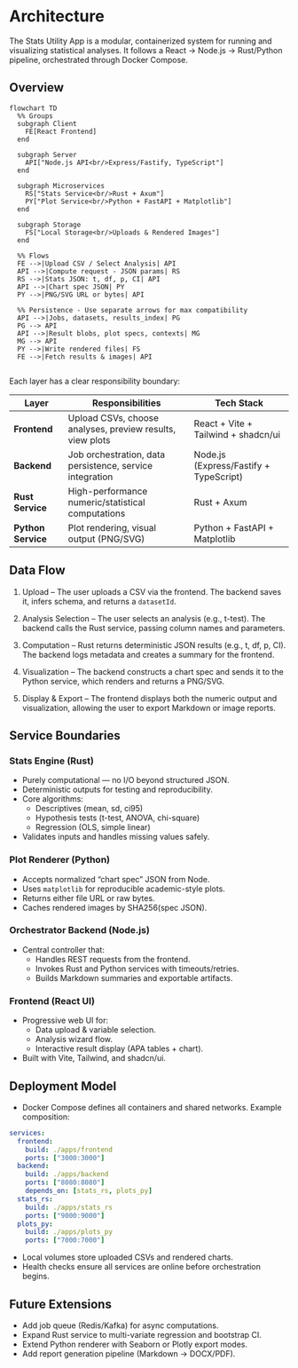 # Architecture

The Stats Utility App is a modular, containerized system for running and visualizing statistical analyses.
It follows a React → Node.js → Rust/Python pipeline, orchestrated through Docker Compose.

## Overview

```mermaid
flowchart TD
  %% Groups
  subgraph Client
    FE[React Frontend]
  end

  subgraph Server
    API["Node.js API<br/>Express/Fastify, TypeScript"]
  end

  subgraph Microservices
    RS["Stats Service<br/>Rust + Axum"]
    PY["Plot Service<br/>Python + FastAPI + Matplotlib"]
  end

  subgraph Storage
    FS["Local Storage<br/>Uploads & Rendered Images"]
  end

  %% Flows
  FE -->|Upload CSV / Select Analysis| API
  API -->|Compute request - JSON params| RS
  RS -->|Stats JSON: t, df, p, CI| API
  API -->|Chart spec JSON| PY
  PY -->|PNG/SVG URL or bytes| API

  %% Persistence - Use separate arrows for max compatibility
  API -->|Jobs, datasets, results_index| PG
  PG --> API
  API -->|Result blobs, plot specs, contexts| MG
  MG --> API
  PY -->|Write rendered files| FS
  FE -->|Fetch results & images| API


```

Each layer has a clear responsibility boundary:

| Layer              | Responsibilities                                          | Tech Stack                             |
| ------------------ | --------------------------------------------------------- | -------------------------------------- |
| **Frontend**       | Upload CSVs, choose analyses, preview results, view plots | React + Vite + Tailwind + shadcn/ui    |
| **Backend**        | Job orchestration, data persistence, service integration  | Node.js (Express/Fastify + TypeScript) |
| **Rust Service**   | High-performance numeric/statistical computations         | Rust + Axum                            |
| **Python Service** | Plot rendering, visual output (PNG/SVG)                   | Python + FastAPI + Matplotlib          |

## Data Flow

1. Upload – The user uploads a CSV via the frontend.
   The backend saves it, infers schema, and returns a `datasetId`.

2. Analysis Selection – The user selects an analysis (e.g., t-test).
   The backend calls the Rust service, passing column names and parameters.

3. Computation – Rust returns deterministic JSON results (e.g., t, df, p, CI).
   The backend logs metadata and creates a summary for the frontend.

4. Visualization – The backend constructs a chart spec and sends it to the Python service,
   which renders and returns a PNG/SVG.

5. Display & Export – The frontend displays both the numeric output and visualization,
   allowing the user to export Markdown or image reports.

## Service Boundaries

### Stats Engine (Rust)

- Purely computational — no I/O beyond structured JSON.
- Deterministic outputs for testing and reproducibility.
- Core algorithms:
  - Descriptives (mean, sd, ci95)
  - Hypothesis tests (t-test, ANOVA, chi-square)
  - Regression (OLS, simple linear)
- Validates inputs and handles missing values safely.

### Plot Renderer (Python)

- Accepts normalized “chart spec” JSON from Node.
- Uses `matplotlib` for reproducible academic-style plots.
- Returns either file URL or raw bytes.
- Caches rendered images by SHA256(spec JSON).

### Orchestrator Backend (Node.js)

- Central controller that:
  - Handles REST requests from the frontend.
  - Invokes Rust and Python services with timeouts/retries.
  - Builds Markdown summaries and exportable artifacts.

### Frontend (React UI)

- Progressive web UI for:
  - Data upload & variable selection.
  - Analysis wizard flow.
  - Interactive result display (APA tables + chart).
- Built with Vite, Tailwind, and shadcn/ui.

## Deployment Model

- Docker Compose defines all containers and shared networks.
  Example composition:

```yaml
services:
  frontend:
    build: ./apps/frontend
    ports: ["3000:3000"]
  backend:
    build: ./apps/backend
    ports: ["8080:8080"]
    depends_on: [stats_rs, plots_py]
  stats_rs:
    build: ./apps/stats_rs
    ports: ["9000:9000"]
  plots_py:
    build: ./apps/plots_py
    ports: ["7000:7000"]
```

- Local volumes store uploaded CSVs and rendered charts.
- Health checks ensure all services are online before orchestration begins.

## Future Extensions

- Add job queue (Redis/Kafka) for async computations.
- Expand Rust service to multi-variate regression and bootstrap CI.
- Extend Python renderer with Seaborn or Plotly export modes.
- Add report generation pipeline (Markdown → DOCX/PDF).
